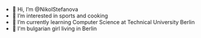 - 👋 Hi, I’m @NikolStefanova
- 👀 I’m interested in sports and cooking 
- 🌱 I’m currently learning Computer Science at Technical University Berlin
- 📌 I'm bulgarian girl living in Berlin



<!---
NikolStefanova/NikolStefanova is a ✨ special ✨ repository because its `README.md` (this file) appears on your GitHub profile.
You can click the Preview link to take a look at your changes.
--->
